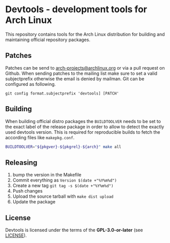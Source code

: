 # Devtools - development tools for Arch Linux

This repository contains tools for the Arch Linux distribution for building
and maintaining official repository packages.

## Patches

Patches can be send to arch-projects@archlinux.org or via a pull request on
Github. When sending patches to the mailing list make sure to set a valid
subjectprefix otherwise the email is denied by mailman. Git can be configured
as following.

```
git config format.subjectprefix 'devtools] [PATCH'
```

## Building

When building official distro packages the `BUILDTOOLVER` needs to be set to the
exact label of the release package in order to allow to detect the exactly used
devtools version. This is required for reproducible builds to fetch the according
files like `makepkg.conf`.

```sh
BUILDTOOLVER="${pkgver}-${pkgrel}-${arch}" make all
```

## Releasing

1. bump the version in the Makefile
2. Commit everything as  ```Version $(date +"%Y%m%d")```
3. Create a new tag ```git tag -s $(date +"%Y%m%d")```
4. Push changes
5. Upload the source tarball with ```make dist upload```
6. Update the package

## License

Devtools is licensed under the terms of the **GPL-3.0-or-later** (see [LICENSE](LICENSE)).
